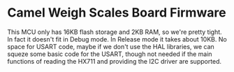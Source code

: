 # Camel Weigh Scales Board Firmware

This MCU only has 16KB flash storage and 2KB RAM, so we're pretty tight.
In fact it doesn't fit in Debug mode.
In Release mode it takes about 10KB.
No space for USART code, maybe if we don't use the HAL libraries,
we can squeze some basic code for the USART, though not needed if the main
functions of reading the HX711 and providing the I2C driver are supported.


